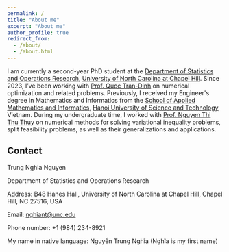```yaml
---
permalink: /
title: "About me"
excerpt: "About me"
author_profile: true
redirect_from: 
  - /about/
  - /about.html
---
```


I am currently a second-year PhD student at the [Department of Statistics and Operations Research](https://https://stor.unc.edu/), [University of North Carolina at Chapel Hill](https://unc.edu/). Since 2023, I’ve been working with [Prof. Quoc Tran-Dinh](https://https://quoctd.web.unc.edu/) on numerical optimization and related problems. Previously, I received my Engineer's degree in Mathematics and Informatics from the [School of Applied Mathematics and Informatics](https://https://sami.hust.edu.vn/), [Hanoi University of Science and Technology](https://https://hust.edu.vn/), Vietnam. During my undergraduate time, I worked with [Prof. Nguyen Thi Thu Thuy](https://sami.hust.edu.vn/hoc-tap/giang-vien/?name=thuyntt) on numerical methods for solving variational inequality problems, split feasibility problems, as well as their generalizations and applications. 

## Contact
Trung Nghia Nguyen

Department of Statistics and Operations Research

Address: B48 Hanes Hall, University of North Carolina at Chapel Hill, Chapel Hill, NC 27516, USA

Email: nghiant@unc.edu

Phone number: +1 (984) 234-8921

My name in native language: Nguyễn Trung Nghĩa (Nghĩa is my first name)
